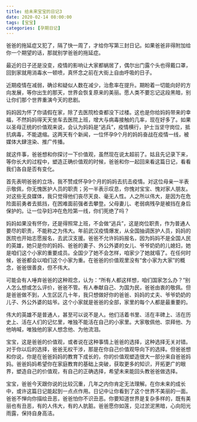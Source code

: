 ```yaml
---
title: 给未来宝宝的日记3
date: 2020-02-14 08:00:00
tags: [宝宝]
categories: [孕期日记]
---
```


爸爸的拖延症又犯了，隔了快一周了，才给你写第三封日记。如果爸爸非得附加给你一个期望的话，那就别学爸爸的拖延症。

<!--more-->

最近的日子还是没变，疫情的影响让大家都蜗居了，偶尔出门露个头也得戴口罩，回到家就用消毒水一顿喷，真怀念之前在大街上自由呼吸的日子。

近期疫情在减弱，确诊和疑似人数在减少，治愈率在提升。期盼着一切能向好的方向发展，等你出生的那天，世界会恢复原来的美丽。愿人类不要忘记这段黑暗，别让你们那个世界重演今天的悲剧。

妈妈因为怀了你请假在家，除了去医院检查都没下过楼。这也是你给妈妈带来的幸福，不然妈妈得天天坐车去医院上班，增大与病毒接触的几率，现在好多了。如果以圣母正统的价值观来说，会认为妈妈是“逃兵”，疫情横行，护士当坚守岗位，抵抗病毒，不能退缩。这两天有个新闻，一位怀孕9个月的妈妈奋战在疫情一线，被媒体大肆渲染、推广传播。

就这件事，爸爸想和你探讨一下价值观，虽然现在说太超前了。姑且先记录下来，等你长大的过程中，塑造正确价值观的时候，爸爸和你一起回来看这篇日记，看看我们各自是否有变化。

首先表明爸爸的立场，我不赞成怀孕9个月的妈妈去抗击疫情。对这位母亲一半表示敬佩，你无愧医护人员的职责；另一半表示叹息，你愧对宝宝、愧对家人朋友。对这些无良媒体，我只觉得他们丧尽天良、毫无人性。人之所以伟大，是因为在危险面前勇者去抵挡，在困难面前强者去攀登。父母妻儿、老弱病残孕是被挡在身后保护的。让一位孕妇冲在危险第一线，你们死绝了吗？

妈妈如果没有怀你，还是得照常上班，不会做“逃兵”，这是岗位职责，作为普通人要尽的职责，不能称之为伟大。年前武汉疫情爆发，从全国抽调医护人员，妈妈的医院也开始志愿报名，去武汉支援。爸爸不允许妈妈报名，因为妈妈不是全国人民的英雄，她只是你的妈妈、爸爸的妻子、外公外婆的女儿、爷爷奶奶的儿媳妇，她是咱们这个小家的重要成员。全国少了她不会怎样，咱家少了她就塌了。在任何时候，爸爸都会以咱们这个小家为重。在爸爸的价值观里没有“舍小家为大家”的概念，爸爸很善良，但不伟大。

可能会有人唾弃爸爸的这种观念，认为：“所有人都这样想，咱们国家怎么办？”别人怎么想或怎么评价，爸爸不管。有人奉献自己、为国为民，爸爸由衷的敬佩。但是爸爸做不到，人生区区几十年，我只想做好你的爸爸、妈妈的丈夫、爷爷奶奶的儿子、外公外婆的姑爷。这个小家就是爸爸的全部，家里的每个人都是最重要的。

伟大的英雄不是普通人，甚至可以说不是人。他们活着书里、活在丰碑上、活在历史上、活在人们的记忆里，唯独不能活在自己的小家里。大家敬佩他、崇拜他、为他呐喊，唯独他的家人想念他、为他流泪。

宝宝，这是爸爸的价值观，或者说在这种事情上爸爸的选择，这种选择无关对错。对于你以后的选择，爸爸无权干涉，那是在你自己价值观导向下的选择。但爸爸想和你说，你是在爸爸妈妈的教育下成长的，你的价值观塑造很大一部分来自爸爸妈妈。爸爸妈妈希望你在家庭教育的基础上突破，获取更多的知识，开拓更广的眼界，塑造自己的价值观，有自己的正确选择，希望未来能回头教爸爸做选择。

宝宝，爸爸今天跟你说的比较沉重，几年之内你肯定无法理解。在你未来的成长中，或许这篇日记能起到一点点作用。日记中让你看到了这个世界不美丽的一面。爸爸不惮向你描绘丑恶，爸爸怕你不识丑恶。你要知道世界是复杂多样的，既有美丽也有丑恶，有的人伟大，有的人肮脏。爸爸愿你如莲，见过淤泥黑暗，心向阳光雨露，保持自身高洁。